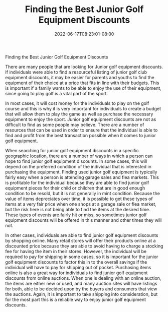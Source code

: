 ﻿---
title: "Finding the Best Junior Golf Equipment Discounts"
date: 2022-06-17T08:23:01-08:00
description: "junior golf Tips for Web Success"
featured_image: "/images/junior golf.jpg"
tags: ["junior golf"]
---

Finding the Best Junior Golf Equipment Discounts

There are many people that are looking for Junior golf equipment discounts.  If individuals were able to find a resourceful listing of junior golf club equipment discounts, it may be easier for parents and youths to find the equipment of their choice at a price that fits in line with their budgets.  This is important if a family wants to be able to enjoy the use of their equipment, since going to play golf is a vital part of the sport.

In most cases, it will cost money for the individuals to play on the golf course and this is why it is very important for individuals to create a budget that will allow them to play the game as well as purchase the necessary equipment to enjoy the sport.  Junior golf equipment discounts are not as difficult to find as some people may believe.  There are a number of resources that can be used in order to ensure that the individual is able to find and profit from the best transaction possible when it comes to junior golf equipment.  

When searching for junior golf equipment discounts in a specific geographic location, there are a number of ways in which a person can hope to find junior golf equipment discounts.  In some cases, this will depend on the preferred condition of the individual that is interested in purchasing the equipment.  Finding used junior golf equipment is typically fairly easy when a person is attending garage sales and flea markets.  This is profitable for the individual because they are able to find junior golf equipment pieces for their child or children that are in good enough condition to be resold, but it is not generally in mint condition.  Because the value of items depreciates over time, it is possible to get these types of items at a very fair price when one shops at a garage sale or flea market, but the risk here is not being able to find the items at the desired time.  These types of events are fairly hit or miss, so sometimes junior golf equipment discounts will be offered in this manner and other times they will not.

In other cases, individuals are able to find junior golf equipment discounts by shopping online.  Many retail stores will offer their products online at a discounted price because they are able to avoid having to charge a stocking fee for having the item in their stores.  However, the individual will be required to pay for shipping in some cases, so it is important for the junior golf equipment discounts to factor this in to the overall savings if the individual will have to pay for shipping out of pocket.  Purchasing items online is also a great way for individuals to find junior golf equipment discounts from online auctions.  When one is dealing with an online auction, the items are either new or used, and many auction sites will have listings for both, able to be decided upon by the buyers and consumers that view the auctions.  Again, it is important to take shipping into consideration, but for the most part this is a reliable way to enjoy junior golf equipment discounts.

